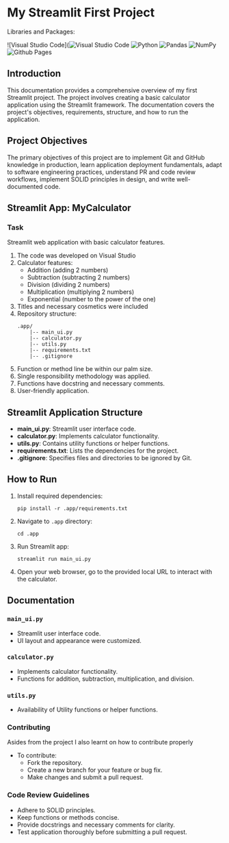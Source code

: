 # My Streamlit First Project

Libraries and Packages:

![Visual Studio Code](![Visual Studio Code](https://img.shields.io/badge/Visual%20Studio%20Code-0078d7.svg?style=for-the-badge&logo=visual-studio-code&logoColor=white)
![Python](https://img.shields.io/badge/python-3670A0?style=for-the-badge&logo=python&logoColor=ffdd54)
![Pandas](https://img.shields.io/badge/pandas-%23150458.svg?style=for-the-badge&logo=pandas&logoColor=white)
![NumPy](https://img.shields.io/badge/numpy-%23013243.svg?style=for-the-badge&logo=numpy&logoColor=white)
![Github Pages](https://img.shields.io/badge/github%20pages-121013?style=for-the-badge&logo=github&logoColor=white)


## Introduction
This documentation provides a comprehensive overview of my first Streamlit project. The project involves creating a basic calculator application using the Streamlit framework. The documentation covers the project's objectives, requirements, structure, and how to run the application.

## Project Objectives
The primary objectives of this project are to implement Git and GitHub knowledge in production, learn application deployment fundamentals, adapt to software engineering practices, understand PR and code review workflows, implement SOLID principles in design, and write well-documented code.

## Streamlit App: MyCalculator

### Task
Streamlit web application with basic calculator features.

1. The code was developed on Visual Studio
2. Calculator features:
   - Addition (adding 2 numbers)
   - Subtraction (subtracting 2 numbers)
   - Division (dividing 2 numbers)
   - Multiplication (multiplying 2 numbers)
   - Exponential (number to the power of the one)
3. Titles and necessary cosmetics were included
4. Repository structure:
   ```
   .app/
       |-- main_ui.py
       |-- calculator.py
       |-- utils.py
       |-- requirements.txt
       |-- .gitignore
   ```
5. Function or method line be within our palm size.
6. Single responsibility methodology was applied.
7. Functions have docstring and necessary comments.
8. User-friendly application.

## Streamlit Application Structure

- **main_ui.py**: Streamlit user interface code.
- **calculator.py**: Implements calculator functionality.
- **utils.py**: Contains utility functions or helper functions.
- **requirements.txt**: Lists the dependencies for the project.
- **.gitignore**: Specifies files and directories to be ignored by Git.

## How to Run

1. Install required dependencies:
   ```
   pip install -r .app/requirements.txt
   ```

2. Navigate to `.app` directory:
   ```
   cd .app
   ```

3. Run Streamlit app:
   ```
   streamlit run main_ui.py
   ```

4. Open your web browser, go to the provided local URL to interact with the calculator.

## Documentation

### `main_ui.py`

- Streamlit user interface code.
- UI layout and appearance were customized.

### `calculator.py`

- Implements calculator functionality.
- Functions for addition, subtraction, multiplication, and division.

### `utils.py`

- Availability of Utility functions or helper functions.

### Contributing
Asides from the project I also learnt on how to contribute properly
- To contribute:
  - Fork the repository.
  - Create a new branch for your feature or bug fix.
  - Make changes and submit a pull request.

### Code Review Guidelines

- Adhere to SOLID principles.
- Keep functions or methods concise.
- Provide docstrings and necessary comments for clarity.
- Test application thoroughly before submitting a pull request.

